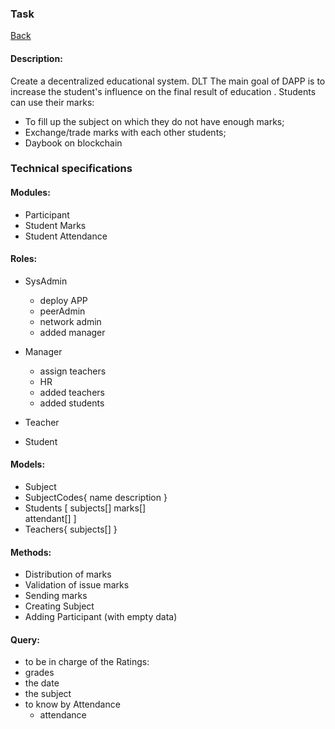 ### Task 
[Back](/README.md)

#### Description: 

Create a decentralized educational system. DLT 
The main goal of DAPP is to increase the student's influence on the final result of education . 
Students can use their marks:
- To fill up the subject on which they do not have enough marks;
- Exchange/trade marks with each other students;
- Daybook on blockchain 
    

### Technical specifications   

#### Modules: 
  - Participant
  - Student Marks
  - Student Attendance  
    
#### Roles:     
  
 - SysAdmin 
    - deploy APP
    - peerAdmin
    - network admin
    - added manager
    
 - Manager
    - assign teachers 
    - HR 
    - added teachers
    - added students 
    
 - Teacher
 
 - Student

#### Models: 
 - Subject
 - SubjectCodes{
    name
    description 
    }
 - Students [
     subjects[]
     marks[]  
     attendant[]
    ]
 - Teachers{
    subjects[]
    }
    		
#### Methods: 

- Distribution of marks
- Validation of issue marks 
- Sending marks
- Creating Subject
- Adding Participant (with empty data)    
    		
    
#### Query:    
- to be in charge of the Ratings:
 - grades
 - the date 
 - the subject 
- to know by Attendance 
  - attendance
